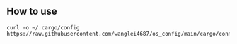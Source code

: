 ## How to use

```shell
curl -o ~/.cargo/config https://raw.githubusercontent.com/wanglei4687/os_config/main/cargo/config
```
